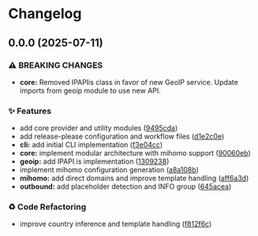 # Changelog

## 0.0.0 (2025-07-11)


### ⚠ BREAKING CHANGES

* **core:** Removed IPAPIis class in favor of new GeoIP service. Update imports from geoip module to use new API.

### ✨ Features

* add core provider and utility modules ([9495cda](https://github.com/liblaf/sub-store/commit/9495cda36664bad676350b08fb95a021afcd9613))
* add release-please configuration and workflow files ([d1e2c0e](https://github.com/liblaf/sub-store/commit/d1e2c0e493e49447255e99b66609c9e4ff0c6f5b))
* **cli:** add initial CLI implementation ([f3e04cc](https://github.com/liblaf/sub-store/commit/f3e04ccd09251a55d1fbfc181fc24a6955539d75))
* **core:** implement modular architecture with mihomo support ([90060eb](https://github.com/liblaf/sub-store/commit/90060eb9e065dbbd0c64100e56eee71b640e9b72))
* **geoip:** add IPAPI.is implementation ([1309238](https://github.com/liblaf/sub-store/commit/130923898fb6799be1b76700e79decf52c1fc9b1))
* implement mihomo configuration generation ([a8a108b](https://github.com/liblaf/sub-store/commit/a8a108be1eb2ad7bd2c677e89b437d09764507f9))
* **mihomo:** add direct domains and improve template handling ([aff6a3d](https://github.com/liblaf/sub-store/commit/aff6a3d4ed4c113dd7fd31cff1e779d27c314d8f))
* **outbound:** add placeholder detection and INFO group ([645acea](https://github.com/liblaf/sub-store/commit/645acea9a4c439a3cbd6d2b4c5760a4cdee3e14a))


### ♻ Code Refactoring

* improve country inference and template handling ([f812f6c](https://github.com/liblaf/sub-store/commit/f812f6c7c2795b35b2d2e14caf67c15a8c6accd6))

